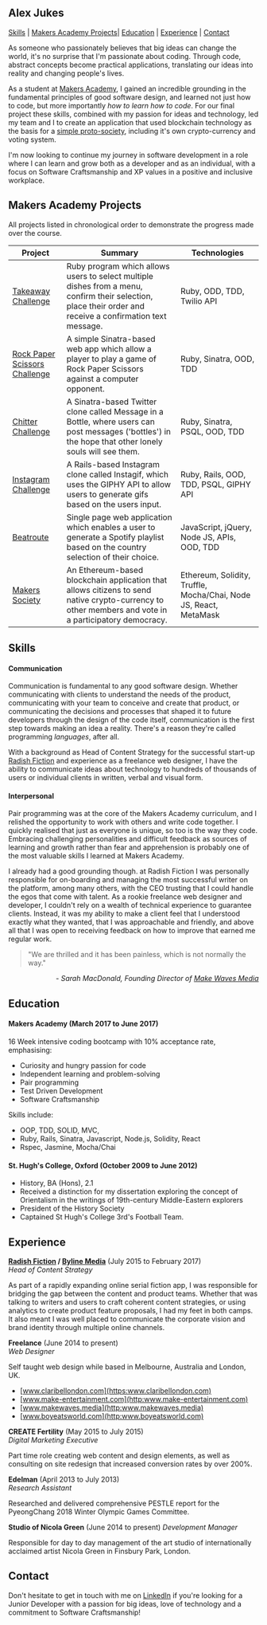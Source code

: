 ## Alex Jukes

[Skills](#skills) | [Makers Academy Projects](#makers_projects)| [Education](#education) | [Experience](#experience) | [Contact](#contact)

As someone who passionately believes that big ideas can change the world, it's no surprise that I'm passionate about coding. Through code, abstract concepts become practical applications, translating our ideas into reality and changing people's lives.

As a student at [Makers Academy](http://www.makersacademy.com/), I gained an incredible grounding in the fundamental principles of good software design, and learned not just how to code, but more importantly _how to learn how to code_. For our final project these skills, combined with my passion for ideas and technology, led my team and I to create an application that used blockchain technology as the basis for a [simple proto-society](https://github.com/UltimateCoder00/Makers-Society), including it's own crypto-currency and voting system.

 I'm now looking to continue my journey in software development in a role where I can learn and grow both as a developer and as an individual, with a focus on Software Craftsmanship and XP values in a positive and inclusive workplace.


## <a name="makers_projects">Makers Academy Projects</a>

All projects listed in chronological order to demonstrate the progress made over the course.

 | Project | Summary | Technologies |
 |----------|----------|----------|
 | [Takeaway Challenge](https://github.com/AlexJukes/takeaway-challenge) | Ruby program which allows users to select multiple dishes from a menu, confirm their selection, place their order and receive a confirmation text message. | Ruby, ODD, TDD, Twilio API |
 | [Rock Paper Scissors Challenge](https://github.com/AlexJukes/rps-challenge) | A simple Sinatra-based web app which allow a player to play a game of Rock Paper Scissors against a computer opponent. | Ruby, Sinatra, OOD, TDD|
 | [Chitter Challenge](https://github.com/AlexJukes/chitter-challenge) | A Sinatra-based Twitter clone called Message in a Bottle, where users can post messages ('bottles') in the hope that other lonely souls will see them. | Ruby, Sinatra, PSQL, OOD, TDD|
 | [Instagram Challenge](https://github.com/AlexJukes/instagif) | A Rails-based Instagram clone called Instagif, which uses the GIPHY API to allow users to generate gifs based on the users input. | Ruby, Rails, OOD, TDD, PSQL, GIPHY API|
 | [Beatroute](https://github.com/AlexJukes/beatroute) | Single page web application which enables a user to generate a Spotify playlist based on the country selection of their choice. | JavaScript, jQuery, Node JS, APIs, OOD, TDD|
 | [Makers Society](https://github.com/UltimateCoder00/Makers-Society) | An Ethereum-based blockchain application that allows citizens to send native crypto-currency to other members and vote in a participatory democracy. | Ethereum, Solidity, Truffle, Mocha/Chai, Node JS, React, MetaMask |


## <a name="skills"> Skills </a>

#### Communication

Communication is fundamental to any good software design. Whether communicating with clients to understand the needs of the product, communicating with your team to conceive and create that product, or communicating the decisions and processes that shaped it to future developers through the design of the code itself, communication is the first step towards making an idea a reality. There's a reason they're called programming _languages_, after all.

With a background as Head of Content Strategy for the successful start-up [Radish Fiction](https://www.radishfiction.com/) and experience as a freelance web designer, I have the ability to communicate ideas about technology to hundreds of thousands of users or individual clients in written, verbal and visual form.

#### Interpersonal

Pair programming was at the core of the Makers Academy curriculum, and I relished the opportunity to work with others and write code together. I quickly realised that just as everyone is unique, so too is the way they code. Embracing challenging personalities and difficult feedback as sources of learning and growth rather than fear and apprehension is probably one of the most valuable skills I learned at Makers Academy.

I already had a good grounding though. at Radish Fiction I was personally responsible for on-boarding and managing the most successful writer on the platform, among many others, with the CEO trusting that I could handle the egos that come with talent. As a rookie freelance web designer and developer, I couldn't rely on a wealth of technical experience to guarantee clients. Instead, it was my ability to make a client feel that I understood exactly what they wanted, that I was approachable and friendly, and above all that I was open to receiving feedback on how to improve that earned me regular work.

> "We are thrilled and it has been painless, which is not normally the way."

<p style="text-align: right;"><em> - Sarah MacDonald, Founding Director of <a href="http://www.makewaves.media/who-we-are/">Make Waves Media</a></em></p>

## <a name="education"> Education </a>

#### Makers Academy (March 2017 to June 2017)

16 Week intensive coding bootcamp with 10% acceptance rate, emphasising:

- Curiosity and hungry passion for code
- Independent learning and problem-solving
- Pair programming
- Test Driven Development
- Software Craftsmanship

Skills include:

- OOP, TDD, SOLID, MVC,
- Ruby, Rails, Sinatra, Javascript, Node.js, Solidity, React
- Rspec, Jasmine, Mocha/Chai

#### St. Hugh's College, Oxford (October 2009 to June 2012)

- History, BA (Hons), 2.1
- Received a distinction for my dissertation exploring the concept of Orientalism in the writings of 19th-century Middle-Eastern explorers
- President of the History Society
- Captained St Hugh's College 3rd's Football Team.


## <a name="experience"> Experience </a>

**[Radish Fiction](https://www.radishfiction.com/) / [Byline Media](https://www.byline.com/)** (July 2015 to February 2017)  
*Head of Content Strategy*  

As part of a rapidly expanding online serial fiction app, I was responsible for bridging the gap between the content and product teams. Whether that was talking to writers and users to craft coherent content strategies, or using analytics to create product feature proposals, I had my feet in both camps. It also meant I was well placed to communicate the corporate vision and brand identity through multiple online channels.

**Freelance** (June 2014 to present)   
*Web Designer*  

Self taught web design while based in Melbourne, Australia and London, UK.

- [www.claribellondon.com](https:www.claribellondon.com)
- [www.make-entertainment.com](http:www.make-entertainment.com)
- [www.makewaves.media](http:www.makewaves.media)
- [www.boyeatsworld.com](http:www.boyeatsworld.com)

**CREATE Fertility** (May 2015 to July 2015)   
*Digital Marketing Executive*

Part time role creating web content and design elements, as well as consulting on site redesign that increased conversion rates by over 200%.

**Edelman** (April 2013 to July 2013)   
*Research Assistant*  

Researched and delivered comprehensive PESTLE report for the PyeongChang 2018 Winter Olympic Games Committee.

**Studio of Nicola Green** (June 2014 to present)
*Development Manager*  

Responsible for day to day management of the art studio of internationally acclaimed artist Nicola Green in Finsbury Park, London.


## <a name="contact"> Contact  </a>

Don't hesitate to get in touch with me  on [LinkedIn](https://www.linkedin.com/in/alex-jukes/) if you're looking for a Junior Developer with a passion for big ideas, love of technology and a commitment to Software Craftsmanship!
